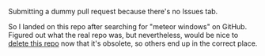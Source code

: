 Submitting a dummy pull request because there's no Issues tab.

So I landed on this repo after searching for "meteor windows" on GitHub. Figured out what the real repo was, but nevertheless, would be nice to [delete this repo](https://github.com/canoas/meteor-windows/admin) now that it's obsolete, so others end up in the correct place.